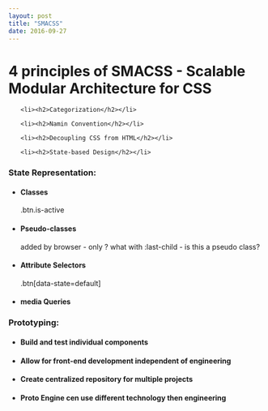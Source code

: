 ```yaml
---
layout: post
title: "SMACSS"
date: 2016-09-27
---
```


<h1>4 principles of SMACSS - Scalable Modular Architecture for CSS</h1>

<ol>
	
	<li><h2>Categorization</h2></li>

	<li><h2>Namin Convention</h2></li>

	<li><h2>Decoupling CSS from HTML</h2></li>

	<li><h2>State-based Design</h2></li>

</ol>	

<p>

<h3>State Representation:</h3>

<ul>
	<li>
		<h4>Classes</h4>
		.btn.is-active
	</li>
	<li>
		<h4>Pseudo-classes</h4>
		added by browser - only ?  what with :last-child - is this a pseudo class?</li>
	<li>
		<h4>Attribute Selectors</h4>
		.btn[data-state=default]
	</li>
	<li>
		<h4>media Queries</h4>
	</li>
</ul>

<h3>Prototyping:</h3>

<ul>
	<li>
		<h4>Build and test individual components</h4>
	</li>
	<li>
		<h4>Allow for front-end development independent of engineering</h4>
	</li>
	<li>
		<h4>Create centralized repository for multiple projects</h4>
	</li>
	<li>
		<h4>Proto Engine cen use different technology then engineering</h4>
	</li>
</ul>
</p>